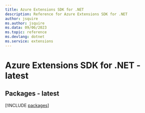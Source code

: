 ```yaml
---
title: Azure Extensions SDK for .NET
description: Reference for Azure Extensions SDK for .NET
author: jsquire
ms.author: jsquire
ms.data: 09/06/2023
ms.topic: reference
ms.devlang: dotnet
ms.service: extensions
---
```

# Azure Extensions SDK for .NET - latest
## Packages - latest
[!INCLUDE [packages](extensions-index.md)]
